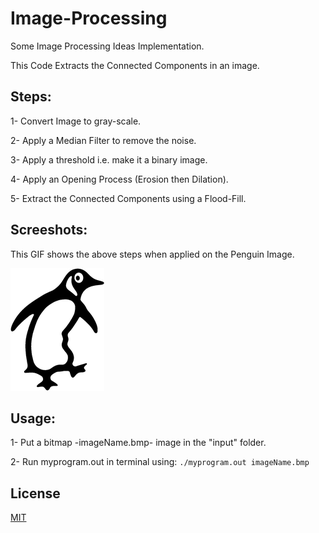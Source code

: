 # Image-Processing
Some Image Processing Ideas Implementation.

This Code Extracts the Connected Components in an image.

## Steps:

  1- Convert Image to gray-scale.
  
  2- Apply a Median Filter to remove the noise.
  
  3- Apply a threshold i.e. make it a binary image.
  
  4- Apply an Opening Process (Erosion then Dilation).
  
  5- Extract the Connected Components using a Flood-Fill.
  
  
## Screeshots:

  This GIF shows the above steps when applied on the Penguin Image.
  
  ![Penguin GIF](Penguin-Steps.gif)
  
## Usage:

  1- Put a bitmap -imageName.bmp- image in the "input" folder.
  
  2- Run myprogram.out in terminal using: `./myprogram.out imageName.bmp`
  
## License

[MIT](https://choosealicense.com/licenses/mit/)
 
